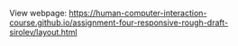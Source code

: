 View webpage: https://human-computer-interaction-course.github.io/assignment-four-responsive-rough-draft-sirolev/layout.html